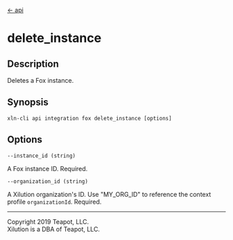[<- api](../../../api/index.md)

# delete_instance

## Description

Deletes a Fox instance.

## Synopsis

```
xln-cli api integration fox delete_instance [options]
```

## Options

`--instance_id (string)`

A Fox instance ID. Required.

`--organization_id (string)`

A Xilution organization's ID. Use "MY_ORG_ID" to reference the context profile `organizationId`. Required.

---
Copyright 2019 Teapot, LLC.  
Xilution is a DBA of Teapot, LLC.
